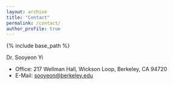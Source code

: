 ```yaml
---
layout: archive
title: "Contact"
permalink: /contact/
author_profile: true
---
```


{% include base_path %}

Dr. Sooyeon Yi

* Office: 217 Wellman Hall, Wickson Loop, Berkeley, CA 94720
* E-Mail: [sooyeon@berkeley.edu](sooyeon@berkeley.edu) 
